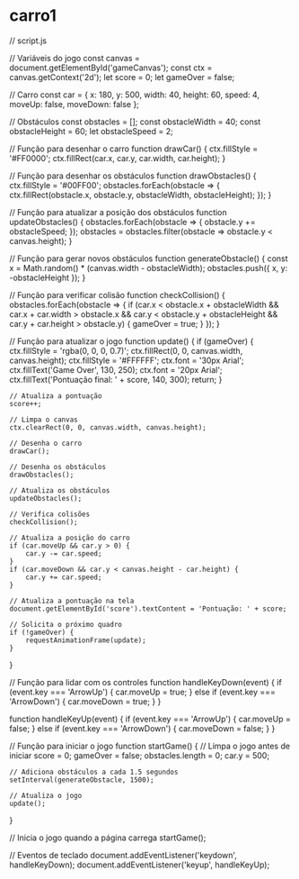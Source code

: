 # carro1
// script.js

// Variáveis do jogo
const canvas = document.getElementById('gameCanvas');
const ctx = canvas.getContext('2d');
let score = 0;
let gameOver = false;

// Carro
const car = {
    x: 180,
    y: 500,
    width: 40,
    height: 60,
    speed: 4,
    moveUp: false,
    moveDown: false
};

// Obstáculos
const obstacles = [];
const obstacleWidth = 40;
const obstacleHeight = 60;
let obstacleSpeed = 2;

// Função para desenhar o carro
function drawCar() {
    ctx.fillStyle = '#FF0000';
    ctx.fillRect(car.x, car.y, car.width, car.height);
}

// Função para desenhar os obstáculos
function drawObstacles() {
    ctx.fillStyle = '#00FF00';
    obstacles.forEach(obstacle => {
        ctx.fillRect(obstacle.x, obstacle.y, obstacleWidth, obstacleHeight);
    });
}

// Função para atualizar a posição dos obstáculos
function updateObstacles() {
    obstacles.forEach(obstacle => {
        obstacle.y += obstacleSpeed;
    });
    obstacles = obstacles.filter(obstacle => obstacle.y < canvas.height);
}

// Função para gerar novos obstáculos
function generateObstacle() {
    const x = Math.random() * (canvas.width - obstacleWidth);
    obstacles.push({ x, y: -obstacleHeight });
}

// Função para verificar colisão
function checkCollision() {
    obstacles.forEach(obstacle => {
        if (car.x < obstacle.x + obstacleWidth &&
            car.x + car.width > obstacle.x &&
            car.y < obstacle.y + obstacleHeight &&
            car.y + car.height > obstacle.y) {
            gameOver = true;
        }
    });
}

// Função para atualizar o jogo
function update() {
    if (gameOver) {
        ctx.fillStyle = 'rgba(0, 0, 0, 0.7)';
        ctx.fillRect(0, 0, canvas.width, canvas.height);
        ctx.fillStyle = '#FFFFFF';
        ctx.font = '30px Arial';
        ctx.fillText('Game Over', 130, 250);
        ctx.font = '20px Arial';
        ctx.fillText('Pontuação final: ' + score, 140, 300);
        return;
    }

    // Atualiza a pontuação
    score++;

    // Limpa o canvas
    ctx.clearRect(0, 0, canvas.width, canvas.height);

    // Desenha o carro
    drawCar();

    // Desenha os obstáculos
    drawObstacles();

    // Atualiza os obstáculos
    updateObstacles();

    // Verifica colisões
    checkCollision();

    // Atualiza a posição do carro
    if (car.moveUp && car.y > 0) {
        car.y -= car.speed;
    }
    if (car.moveDown && car.y < canvas.height - car.height) {
        car.y += car.speed;
    }

    // Atualiza a pontuação na tela
    document.getElementById('score').textContent = 'Pontuação: ' + score;

    // Solicita o próximo quadro
    if (!gameOver) {
        requestAnimationFrame(update);
    }
}

// Função para lidar com os controles
function handleKeyDown(event) {
    if (event.key === 'ArrowUp') {
        car.moveUp = true;
    } else if (event.key === 'ArrowDown') {
        car.moveDown = true;
    }
}

function handleKeyUp(event) {
    if (event.key === 'ArrowUp') {
        car.moveUp = false;
    } else if (event.key === 'ArrowDown') {
        car.moveDown = false;
    }
}

// Função para iniciar o jogo
function startGame() {
    // Limpa o jogo antes de iniciar
    score = 0;
    gameOver = false;
    obstacles.length = 0;
    car.y = 500;

    // Adiciona obstáculos a cada 1.5 segundos
    setInterval(generateObstacle, 1500);

    // Atualiza o jogo
    update();
}

// Inicia o jogo quando a página carrega
startGame();

// Eventos de teclado
document.addEventListener('keydown', handleKeyDown);
document.addEventListener('keyup', handleKeyUp);
